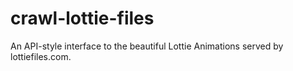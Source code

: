 # crawl-lottie-files
An API-style interface to the beautiful Lottie Animations served by lottiefiles.com.
